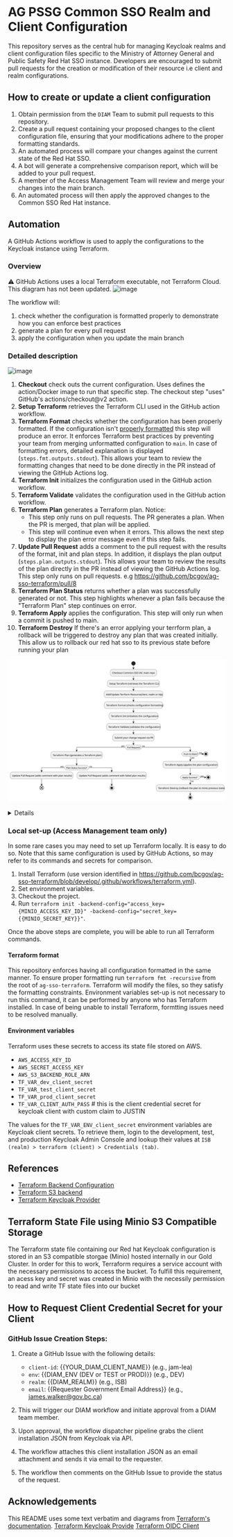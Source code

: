 # AG PSSG Common SSO Realm and Client Configuration

This repository serves as the central hub for managing Keycloak realms and client configuration files specific to the Ministry of Attorney General and Public Safety Red Hat SSO instance. Developers are encouraged to submit pull requests for the creation or modification of their resource i.e client and realm configurations.

## How to create or update a client configuration

1. Obtain permission from the `DIAM` Team to submit pull requests to this repository.
2. Create a pull request containing your proposed changes to the client configuration file, ensuring that your modifications adhere to the proper formatting standards.
3. An automated process will compare your changes against the current state of the Red Hat SSO.
4. A bot will generate a comprehensive comparison report, which will be added to your pull request.
5. A member of the Access Management Team will review and merge your changes into the main branch.
6. An automated process will then apply the approved changes to the Common SSO Red Hat instance.

## Automation

A GitHub Actions workflow is used to apply the configurations to the Keycloak instance using Terraform.

### Overview

⚠ GitHub Actions uses a local Terraform executable, not Terraform Cloud. This diagram has not been updated.
![image](https://user-images.githubusercontent.com/1767127/169346578-be0c2c46-deb5-4ceb-879f-9710534e3eeb.png)

The workflow will:

1. check whether the configuration is formatted properly to demonstrate how you can enforce best practices
2. generate a plan for every pull request
3. apply the configuration when you update the main branch

### Detailed description

![image](https://user-images.githubusercontent.com/1767127/169342125-20158f98-8094-4430-b2b3-4f3f539bd367.png)


1. **Checkout** check outs the current configuration. Uses defines the action/Docker image to run that specific step. The checkout step "uses" GitHub's actions/checkout@v2 action.
1. **Setup Terraform** retrieves the Terraform CLI used in the GitHub action workflow.
1. **Terraform Format** checks whether the configuration has been properly formatted. If the configuration isn't [properly formatted](#terraform-format) this step will produce an error. It enforces Terraform best practices by preventing your team from merging unformatted configuration to `main`. In case of formatting errors, detailed explanation is displayed (`steps.fmt.outputs.stdout`). This allows your team to review the formatting changes that need to be done directly in the PR instead of viewing the GitHub Actions log. 
1. **Terraform Init** initializes the configuration used in the GitHub action workflow.
1. **Terraform Validate** validates the configuration used in the GitHub action workflow.
1. **Terraform Plan** generates a Terraform plan. Notice:
    * This step only runs on pull requests. The PR generates a plan. When the PR is merged, that plan will be applied.
    * This step will continue even when it errors. This allows the next step to display the plan error message even if
      this step fails.
1. **Update Pull Request** adds a comment to the pull request with the results of the format, init and plan steps. In addition, it displays the plan output (`steps.plan.outputs.stdout`). This allows your team to review the results of the plan directly in the PR instead of viewing the GitHub Actions log. This step only runs on pull requests. e.g https://github.com/bcgov/ag-sso-terraform/pull/8 
1. **Terraform Plan Status** returns whether a plan was successfully generated or not. This step highlights whenever a plan fails because the "Terraform Plan" step continues on error.
1. **Terraform Apply** applies the configuration. This step will only run when a commit is pushed to main.
1. **Terraform Destroy** If there's an error applying your terrform plan, a rollback will be triggered to destroy any plan that was created initially. This allow us to rollback our red hat sso to its previous state before running your plan

![Commonsso Image](commonsso.svg)
<details>

```
@startuml commonsso
!define STEP_BG_COLOR #B0C4DE
!define DECISION_COLOR #90EE90
!define STOP_COLOR #FF6347

skinparam rectangle {
  BackgroundColor STEP_BG_COLOR
  BorderColor #000000
  BorderThickness 2
}

skinparam decision {
  BackgroundColor DECISION_COLOR
  BorderColor #000000
}

skinparam stop {
  BackgroundColor STOP_COLOR
  BorderColor #000000
}

|Workflow|
start
:Checkout Common-SSO IAC main repo;
:Setup Terraform (retrieves the Terraform CLI);
:Add/Update Terrform Resource(client, realm or idp);
:Terraform Format (checks configuration formatting);
:Terraform Init (initializes the configuration);
:Terraform Validate (validates the configuration);
:Submit your change request via PR;
if (Pull Request?) then (yes)
  :Terraform Plan (generates a Terraform plan);
  if (Plan Status Success?) then (yes)
    :Update Pull Request (adds comment with plan results);
end
  else (no)
    :Update Pull Request (adds comment with failed plan results);
    stop
  endif
else (no)
  if (Push to Main?) then (yes)
    :Terraform Apply (applies the plan configuration);
    if (Apply Success?) then (yes)
      stop
    else (no)
      :Terraform Destroy (rollback the plan to minio previous state);
      stop
    endif
  else (no)
    stop
  endif
endif
@enduml
```

</details>

### Local set-up (Access Management team only)

In some rare cases you may need to set up Terraform locally. It is easy to do so. Note that this same
configuration is used by GitHub Actions, so may refer to its commands and secrets for comparison.

1. Install Terraform (use version identified in https://github.com/bcgov/ag-sso-terraform/blob/develop/.github/workflows/terraform.yml).
2. Set environment variables.
3. Checkout the project.
4. Run `terraform init -backend-config="access_key={MINIO_ACCESS_KEY_ID}" -backend-config="secret_key={{MINIO_SECRET_KEY}}"`.

Once the above steps are complete, you will be able to run all Terraform commands.

#### Terraform format

This repository enforces having all configuration formatted in the same manner. 
To ensure proper formatting run `terraform fmt -recursive` from the root of `ag-sso-terraform`.
Terraform will modify the files, so they satisfy the formatting constraints.
Environment variables set-up is not necessary to run this command, it can be performed by anyone who has Terraform installed.
In case of being unable to install Terraform, formtting issues need to be resolved manually. 


#### Environment variables

Terraform uses these secrets to access its state file stored on AWS.

* `AWS_ACCESS_KEY_ID`
* `AWS_SECRET_ACCESS_KEY`
* `AWS_S3_BACKEND_ROLE_ARN`
* `TF_VAR_dev_client_secret`
* `TF_VAR_test_client_secret`
* `TF_VAR_prod_client_secret`
* `TF_VAR_CLIENT_AUTH_PASS` # this is the client credential secret for keycloak client with custom claim to JUSTIN

The values for the `TF_VAR_ENV_client_secret` environment variables are Keycloak client secrets. To retrieve them, login to the development, test, and production Keycloak Admin Console and lookup their values at `ISB (realm) > terraform (client) > Credentials (tab)`.

## References

* [Terraform Backend Configuration](https://www.terraform.io/language/settings/backends/configuration)
* [Terraform S3 backend](https://www.terraform.io/language/settings/backends/s3)
* [Terraform Keycloak Provider](https://registry.terraform.io/providers/mrparkers/keycloak/latest/docs)

## Terraform State File using Minio S3 Compatible Storage

The Terraform state file containing our Red hat Keycloak configuration is stored in an S3 compatible storgae (Minio) hosted internally in our Gold Cluster. In order for this to work, Terraform requires a service account with the necessary permissions to access the bucket. To fulfill this requirement, an acess key and secret was created in Minio with the necessily permission to read and write TF state files into our bucket

## How to Request Client Credential Secret for your Client

### GitHub Issue Creation Steps:

1. Create a GitHub Issue with the following details:
    - `client-id`: {{YOUR_DIAM_CLIENT_NAME}} (e.g., jam-lea)
    - `env`: {{DIAM_ENV (DEV or TEST or PROD)}} (e.g., DEV)
    - `realm`: {{DIAM_REALM}} (e.g., ISB)
    - `email`: {{Requester Government Email Address}} (e.g., james.walker@gov.bc.ca)

2. This will trigger our DIAM workflow and initiate approval from a DIAM team member.

3. Upon approval, the workflow dispatcher pipeline grabs the client installation JSON from Keycloak via API.

4. The workflow attaches this client installation JSON as an email attachment and sends it via email to the requester.

5. The workflow then comments on the GitHub Issue to provide the status of the request.

## Acknowledgements

This README uses some text verbatim and diagrams
from [Terraform's documentation](https://learn.hashicorp.com/tutorials/terraform/github-actions).
[Terraform Keycloak Provide](https://registry.terraform.io/providers/mrparkers/keycloak/latest/docs)
[Terraform OIDC Client](https://registry.terraform.io/providers/mrparkers/keycloak/latest/docs/resources/openid_client)
